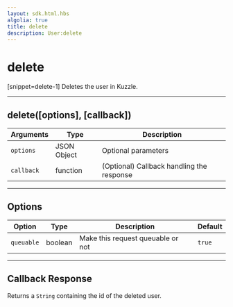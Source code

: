 ```yaml
---
layout: sdk.html.hbs
algolia: true
title: delete
description: User:delete
---
```

  

# delete

[snippet=delete-1]
Deletes the user in Kuzzle.

---

## delete([options], [callback])

| Arguments | Type | Description |
|---------------|---------|----------------------------------------|
| ``options`` | JSON Object | Optional parameters |
| ``callback`` | function | (Optional) Callback handling the response |

---

## Options

| Option | Type | Description | Default |
|---------------|---------|----------------------------------------|---------|
| ``queuable`` | boolean | Make this request queuable or not  | ``true`` |

---

## Callback Response

Returns a `String` containing the id of the deleted user. 
